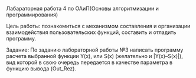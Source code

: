 Лабараторная работа 4 по ОАиП(Основы алгоритмизации и программирования)

Цель работы: познакомиться с механизмом составления и организации взаимодействия пользовательских функций, составить и отладить программу.

Задание: По заданию лабораторной работы №3 написать программу расчета выбранной функции Y(x), или S(x) (желательно и |Y(x)–S(x)|), вид которой в свою очередь передается в качестве параметра в функцию вывода (Out_Rez).
